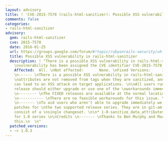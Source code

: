 ```yaml
---
layout: advisory
title: ! 'CVE-2015-7578 (rails-html-sanitizer): Possible XSS vulnerability in rails-html-sanitizer'
comments: false
categories:
- rails-html-sanitizer
advisory:
  gem: rails-html-sanitizer
  cve: 2015-7578
  date: 2016-01-25
  url: https://groups.google.com/forum/#!topic/rubyonrails-security/uh--W4TDwmI
  title: Possible XSS vulnerability in rails-html-sanitizer
  description: ! "There is a possible XSS vulnerability in rails-html-sanitizer. This
    \nvulnerability has been assigned the CVE identifier CVE-2015-7578. \n\nVersions
    Affected:  All. \nNot affected:       None. \nFixed Versions:     1.0.3 \n\nImpact
    \n------ \nThere is a possible XSS vulnerability in rails-html-sanitizer.  Certain
    \nattributes are not removed from tags when they are sanitized, and these \nattributes
    can lead to an XSS attack on target applications. \n\nAll users running an affected
    release should either upgrade or use one of the \nworkarounds immediately. \n\nReleases
    \n-------- \nThe FIXED releases are available at the normal locations. \n\nWorkarounds
    \n----------- \nThere are no feasible workarounds for this issue. \n\nPatches
    \n------- \nTo aid users who aren't able to upgrade immediately we have provided
    patches for \nthe two supported release series. They are in git-am format and
    consist of a \nsingle changeset. \n\n* 1-0-sanitize_data_attributes.patch - Patch
    for 1.0 series \n\nCredits \n------- \nThanks to Ben Murphy and Marien for reporting
    this.\n  \n"
  patched_versions:
  - ~> 1.0.3
---
```

